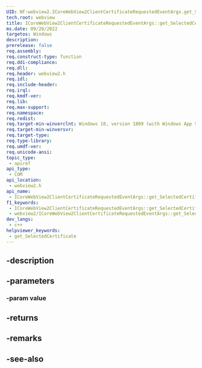 ```yaml
---
UID: NF:webview2.ICoreWebView2ClientCertificateRequestedEventArgs.get_SelectedCertificate
tech.root: webview
title: ICoreWebView2ClientCertificateRequestedEventArgs::get_SelectedCertificate
ms.date: 09/20/2022
targetos: Windows
description: 
prerelease: false
req.assembly: 
req.construct-type: function
req.ddi-compliance: 
req.dll: 
req.header: webview2.h
req.idl: 
req.include-header: 
req.irql: 
req.kmdf-ver: 
req.lib: 
req.max-support: 
req.namespace: 
req.redist: 
req.target-min-winverclnt: Windows 10, version 1809 (with Windows App SDK 1.1 or later)
req.target-min-winversvr: 
req.target-type: 
req.type-library: 
req.umdf-ver: 
req.unicode-ansi: 
topic_type:
 - apiref
api_type:
 - COM
api_location:
 - webview2.h
api_name:
 - ICoreWebView2ClientCertificateRequestedEventArgs::get_SelectedCertificate
f1_keywords:
 - ICoreWebView2ClientCertificateRequestedEventArgs::get_SelectedCertificate
 - webview2/ICoreWebView2ClientCertificateRequestedEventArgs::get_SelectedCertificate
dev_langs:
 - c++
helpviewer_keywords:
 - get_SelectedCertificate
---
```


## -description

## -parameters

### -param value

## -returns

## -remarks

## -see-also

